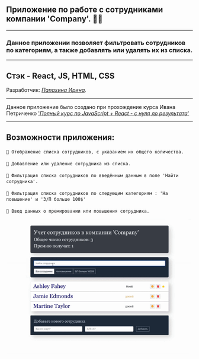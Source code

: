 ## **Приложение по работе с сотрудниками компании 'Company'**. 👩‍💻
___
### Данное приложении позволяет фильтровать сотрудников по категориям, a также добавлять или удалять их из списка.

___

## **Стэк - React, JS, HTML, CSS**

Разработчик: *[Папахина Ирина](https://github.com/PapakhinaIrina).*
____

Данное приложение было создано при прохождение курса Ивана Петриченко ['*Полный курс по JavaScript + React - с нуля до результата*'
](https://www.udemy.com/course/javascript_full/learn/lecture/14328446#overview)
___

## Возможности приложения:


```
📌 Отображение списка сотрудников, с указанием их общего количества.

📌 Добавление или удаление сотрудника из списка.

📌 Фильтрация списка сотрудников по введённым данным в поле 'Найти сотрудника'.

📌 Фильтрация списка сотрудников по следующим категориям : 'На повышение' и 'З/П больше 100$'

📌 Ввод данных о премировании или повышения сотрудника.

```


![App](App.gif)